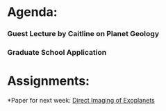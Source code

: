 # Agenda:

### Guest Lecture by Caitline on Planet Geology

### Graduate School Application


# Assignments:
*Paper for next week: [Direct Imaging of Exoplanets](https://arxiv.org/pdf/1810.02031.pdf)
